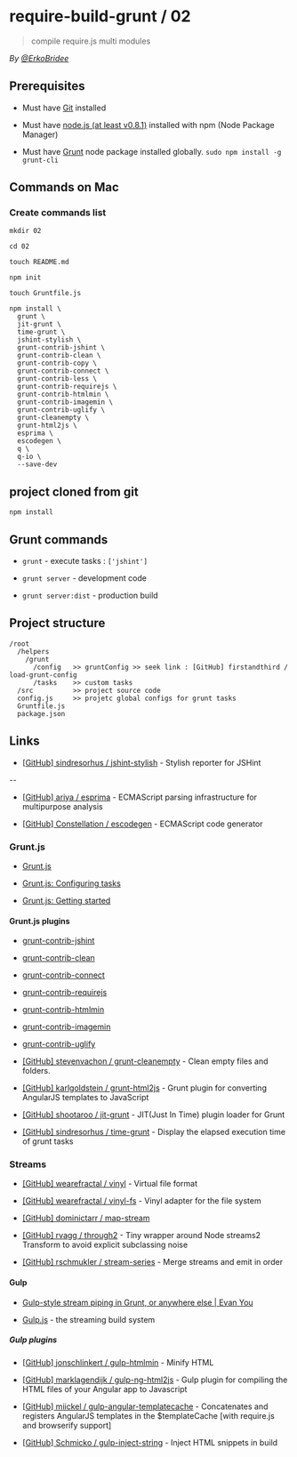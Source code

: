 # require-build-grunt / 02

> compile require.js multi modules 

*By [@ErkoBridee](https://twitter.com/erkobridee)*

## Prerequisites

* Must have [Git](http://git-scm.com/) installed

* Must have [node.js (at least v0.8.1)](http://nodejs.org/) installed with npm (Node Package Manager)

* Must have [Grunt](https://github.com/gruntjs/grunt) node package installed globally.  `sudo npm install -g grunt-cli`


## Commands on Mac

### Create commands list

```
mkdir 02

cd 02

touch README.md

npm init

touch Gruntfile.js

npm install \
  grunt \
  jit-grunt \
  time-grunt \
  jshint-stylish \
  grunt-contrib-jshint \
  grunt-contrib-clean \
  grunt-contrib-copy \
  grunt-contrib-connect \
  grunt-contrib-less \
  grunt-contrib-requirejs \
  grunt-contrib-htmlmin \
  grunt-contrib-imagemin \
  grunt-contrib-uglify \
  grunt-cleanempty \
  grunt-html2js \
  esprima \
  escodegen \
  q \
  q-io \
  --save-dev
```

## project cloned from git

```
npm install
```

## Grunt commands

* `grunt` - execute tasks : `['jshint']`

* `grunt server` - development code

* `grunt server:dist` - production build
 

## Project structure

```
/root
  /helpers
    /grunt
      /config   >> gruntConfig >> seek link : [GitHub] firstandthird / load-grunt-config
      /tasks    >> custom tasks
  /src          >> project source code
  config.js     >> projetc global configs for grunt tasks
  Gruntfile.js
  package.json
```


## Links

* [[GitHub] sindresorhus / jshint-stylish](https://github.com/sindresorhus/jshint-stylish) - Stylish reporter for JSHint

--

* [[GitHub] ariya / esprima](https://github.com/ariya/esprima) - ECMAScript parsing infrastructure for multipurpose analysis

* [[GitHub] Constellation / escodegen](https://github.com/Constellation/escodegen) - ECMAScript code generator

### Grunt.js

* [Grunt.js](http://gruntjs.com)

* [Grunt.js: Configuring tasks](http://gruntjs.com/configuring-tasks)

* [Grunt.js: Getting started](http://gruntjs.com/getting-started)

#### Grunt.js plugins

* [grunt-contrib-jshint](https://github.com/gruntjs/grunt-contrib-jshint)

* [grunt-contrib-clean](https://github.com/gruntjs/grunt-contrib-clean)

* [grunt-contrib-connect](https://github.com/gruntjs/grunt-contrib-connect)

* [grunt-contrib-requirejs](https://github.com/gruntjs/grunt-contrib-requirejs)

* [grunt-contrib-htmlmin](https://github.com/gruntjs/grunt-contrib-htmlmin)

* [grunt-contrib-imagemin](https://github.com/gruntjs/grunt-contrib-imagemin)

* [grunt-contrib-uglify](https://github.com/gruntjs/grunt-contrib-uglify)

* [[GitHub] stevenvachon / grunt-cleanempty](https://github.com/stevenvachon/grunt-cleanempty) - Clean empty files and folders. 

* [[GitHub] karlgoldstein / grunt-html2js](https://github.com/karlgoldstein/grunt-html2js) - Grunt plugin for converting AngularJS templates to JavaScript

* [[GitHub] shootaroo / jit-grunt](https://github.com/shootaroo/jit-grunt) - JIT(Just In Time) plugin loader for Grunt

* [[GitHub] sindresorhus / time-grunt](https://github.com/sindresorhus/time-grunt) - Display the elapsed execution time of grunt tasks


### Streams

* [[GitHub] wearefractal / vinyl](https://github.com/wearefractal/vinyl) - Virtual file format

* [[GitHub] wearefractal / vinyl-fs](https://github.com/wearefractal/vinyl-fs) - Vinyl adapter for the file system

* [[GitHub] dominictarr / map-stream](https://github.com/dominictarr/map-stream)

* [[GitHub] rvagg / through2](https://github.com/rvagg/through2) - Tiny wrapper around Node streams2 Transform to avoid explicit subclassing noise

* [[GitHub] rschmukler / stream-series](https://github.com/rschmukler/stream-series) - Merge streams and emit in order


#### Gulp

* [Gulp-style stream piping in Grunt, or anywhere else | Evan You](http://blog.evanyou.me/2013/12/29/gulp-piping/)

* [Gulp.js](http://gulpjs.com/) - the streaming build system


##### Gulp plugins

* [[GitHub] jonschlinkert / gulp-htmlmin](https://github.com/jonschlinkert/gulp-htmlmin/) - Minify HTML

* [[GitHub] marklagendijk / gulp-ng-html2js](https://github.com/marklagendijk/gulp-ng-html2js/) - Gulp plugin for compiling the HTML files of your Angular app to Javascript

* [[GitHub] miickel / gulp-angular-templatecache](https://github.com/miickel/gulp-angular-templatecache) - Concatenates and registers AngularJS templates in the $templateCache [with require.js and browserify support]

* [[GitHub] Schmicko / gulp-inject-string](https://github.com/Schmicko/gulp-inject-string) - Inject HTML snippets in build
